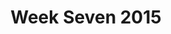 ---
layout: photo_full_layout
title: Week Seven 2015
category: gallery
iframe_urls:
- http://camp510.smugmug.com/Week-Seven-2015/n-rkPCj4Q/frame/slideshow?key=n-rkPCj4Q
---